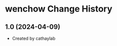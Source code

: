 wenchow Change History
====================

1.0 (2024-04-09)
----------------
* Created by cathaylab
